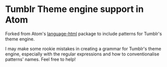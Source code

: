 # Tumblr Theme engine support in Atom

Forked from Atom's [language-html](https://github.com/atom/language-html) package to include patterns for Tumblr's theme engine.

I may make some rookie mistakes in creating a grammar for Tumblr's theme engine, especially with the regular expressions and how to conventionalise patterns' names. Feel free to help!
